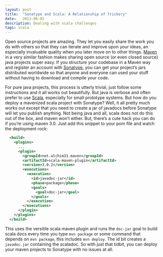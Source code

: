 ```yaml
---
layout: post
title:  "Sonatype and Scala: A Relationship of Trickery"
date:   2012-06-02
description: Dealing with scala challenges 
tags: scala
---
```


Open source projects are amazing. They let you easily share the work you do
with others so that they can iterate and improve upon your ideas, an especially
invaluable quality when you later move on to other things. [Maven](https://maven.apache.org/) in a very
similar fashion makes sharing open source (or even closed source) java projects
super easy. If you structure your codebase in a Maven way and register an
account with [Sonatype](https://oss.sonatype.org/#welcome), you can get your
project’s jars distributed worldwide so that anyone and everyone can used your
stuff without having to download and
compile your code.

For pure java projects, this process is utterly trivial, just follow some
instructions and it all works out beautifully. But java is verbose and often
prefer to use [Scala](https://www.scala-lang.org/), especially for small
prototype systems. But how do you deploy a mavenized scala project with
Sonatype? Well, it all pretty much works out except that you need to create a
jar of javadocs before Sonatype will let you publish anything. Not being java
and all, scala does not do this out of the box, and maven won’t either. But,
there’s a cute hack you can do if you’re using maven 3.0. Just add this snippet
to your pom file and watch the deployment rock:

```xml
  <build>
    <plugins>
      ...
      <plugin>
        <groupId>net.alchim31.maven</groupId>
        <artifactId>scala-maven-plugin</artifactId>
        <version>3.0.2</version>
        <executions>
          <execution>
            <id>javadoc-jar</id>
            <phase>package</phase>
            <goals>
              <goal>doc-jar</goal>
            </goals>
          </execution>
        </executions>
      </plugin>
    </plugins>
  </build>
```

This uses the versitile scala maven plugin and runs the `doc-jar` goal to build
scala docs every time you type `mvn package` or some command that depends on
`mvn package`, this includes `mvn deploy`. The id bit creates a `javadoc.jar`
containing the scaladoc. So with just that tidbit, you can deploy your maven
projects to Sonatype with no issues at all.
